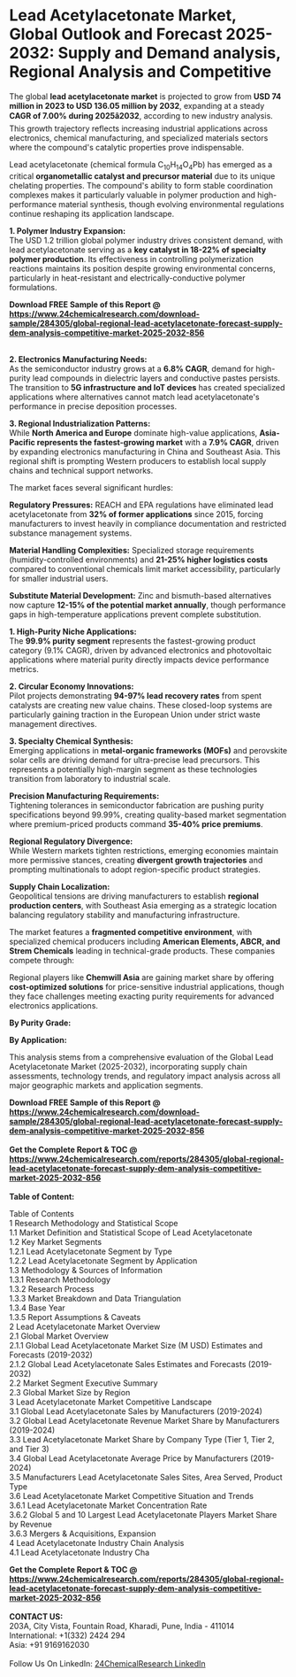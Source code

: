 <h1>Lead Acetylacetonate Market, Global Outlook and Forecast 2025-2032: Supply and Demand analysis, Regional Analysis and Competitive</h1><p>The global <strong>lead acetylacetonate market</strong> is projected to grow from <strong>USD 74 million in 2023 to USD 136.05 million by 2032</strong>, expanding at a steady <strong>CAGR of 7.00% during 2025â2032</strong>, according to new industry analysis. This growth trajectory reflects increasing industrial applications across electronics, chemical manufacturing, and specialized materials sectors where the compound's catalytic properties prove indispensable.</p><p>Lead acetylacetonate (chemical formula C<sub>10</sub>H<sub>14</sub>O<sub>4</sub>Pb) has emerged as a critical <strong>organometallic catalyst and precursor material</strong> due to its unique chelating properties. The compound's ability to form stable coordination complexes makes it particularly valuable in polymer production and high-performance material synthesis, though evolving environmental regulations continue reshaping its application landscape.</p><p><strong>1. Polymer Industry Expansion:</strong><br>
The USD 1.2 trillion global polymer industry drives consistent demand, with lead acetylacetonate serving as a <strong>key catalyst in 18-22% of specialty polymer production</strong>. Its effectiveness in controlling polymerization reactions maintains its position despite growing environmental concerns, particularly in heat-resistant and electrically-conductive polymer formulations.</p><div><b>Download FREE Sample of this Report @ 
            <a href="https://www.24chemicalresearch.com/download-sample/284305/global-regional-lead-acetylacetonate-forecast-supply-dem-analysis-competitive-market-2025-2032-856">
            https://www.24chemicalresearch.com/download-sample/284305/global-regional-lead-acetylacetonate-forecast-supply-dem-analysis-competitive-market-2025-2032-856</a></b></div><br><p><strong>2. Electronics Manufacturing Needs:</strong><br>
As the semiconductor industry grows at a <strong>6.8% CAGR</strong>, demand for high-purity lead compounds in dielectric layers and conductive pastes persists. The transition to <strong>5G infrastructure and IoT devices</strong> has created specialized applications where alternatives cannot match lead acetylacetonate's performance in precise deposition processes.</p><p><strong>3. Regional Industrialization Patterns:</strong><br>
While <strong>North America and Europe</strong> dominate high-value applications, <strong>Asia-Pacific represents the fastest-growing market</strong> with a <strong>7.9% CAGR</strong>, driven by expanding electronics manufacturing in China and Southeast Asia. This regional shift is prompting Western producers to establish local supply chains and technical support networks.</p><p>The market faces several significant hurdles:</p><p><strong>Regulatory Pressures:</strong> REACH and EPA regulations have eliminated lead acetylacetonate from <strong>32% of former applications</strong> since 2015, forcing manufacturers to invest heavily in compliance documentation and restricted substance management systems.</p><p><strong>Material Handling Complexities:</strong> Specialized storage requirements (humidity-controlled environments) and <strong>21-25% higher logistics costs</strong> compared to conventional chemicals limit market accessibility, particularly for smaller industrial users.</p><p><strong>Substitute Material Development:</strong> Zinc and bismuth-based alternatives now capture <strong>12-15% of the potential market annually</strong>, though performance gaps in high-temperature applications prevent complete substitution.</p><p><strong>1. High-Purity Niche Applications:</strong><br>
The <strong>99.9% purity segment</strong> represents the fastest-growing product category (9.1% CAGR), driven by advanced electronics and photovoltaic applications where material purity directly impacts device performance metrics.</p><p><strong>2. Circular Economy Innovations:</strong><br>
Pilot projects demonstrating <strong>94-97% lead recovery rates</strong> from spent catalysts are creating new value chains. These closed-loop systems are particularly gaining traction in the European Union under strict waste management directives.</p><p><strong>3. Specialty Chemical Synthesis:</strong><br>
Emerging applications in <strong>metal-organic frameworks (MOFs)</strong> and perovskite solar cells are driving demand for ultra-precise lead precursors. This represents a potentially high-margin segment as these technologies transition from laboratory to industrial scale.</p><p><strong>Precision Manufacturing Requirements:</strong><br>
    Tightening tolerances in semiconductor fabrication are pushing purity specifications beyond 99.99%, creating quality-based market segmentation where premium-priced products command <strong>35-40% price premiums</strong>.</p><p><strong>Regional Regulatory Divergence:</strong><br>
    While Western markets tighten restrictions, emerging economies maintain more permissive stances, creating <strong>divergent growth trajectories</strong> and prompting multinationals to adopt region-specific product strategies.</p><p><strong>Supply Chain Localization:</strong><br>
    Geopolitical tensions are driving manufacturers to establish <strong>regional production centers</strong>, with Southeast Asia emerging as a strategic location balancing regulatory stability and manufacturing infrastructure.</p><p>The market features a <strong>fragmented competitive environment</strong>, with specialized chemical producers including <strong>American Elements, ABCR, and Strem Chemicals</strong> leading in technical-grade products. These companies compete through:</p><p>Regional players like <strong>Chemwill Asia</strong> are gaining market share by offering <strong>cost-optimized solutions</strong> for price-sensitive industrial applications, though they face challenges meeting exacting purity requirements for advanced electronics applications.</p><p><strong>By Purity Grade:</strong></p><p><strong>By Application:</strong></p><p>This analysis stems from a comprehensive evaluation of the Global Lead Acetylacetonate Market (2025-2032), incorporating supply chain assessments, technology trends, and regulatory impact analysis across all major geographic markets and application segments.</p><div><b>Download FREE Sample of this Report @ 
            <a href="https://www.24chemicalresearch.com/download-sample/284305/global-regional-lead-acetylacetonate-forecast-supply-dem-analysis-competitive-market-2025-2032-856">
            https://www.24chemicalresearch.com/download-sample/284305/global-regional-lead-acetylacetonate-forecast-supply-dem-analysis-competitive-market-2025-2032-856</a></b></div><br><div><b>Get the Complete Report & TOC @ 
            <a href="https://www.24chemicalresearch.com/reports/284305/global-regional-lead-acetylacetonate-forecast-supply-dem-analysis-competitive-market-2025-2032-856">
            https://www.24chemicalresearch.com/reports/284305/global-regional-lead-acetylacetonate-forecast-supply-dem-analysis-competitive-market-2025-2032-856</a></b></div><br>
            <b>Table of Content:</b><p>Table of Contents<br />
1 Research Methodology and Statistical Scope<br />
1.1 Market Definition and Statistical Scope of Lead Acetylacetonate<br />
1.2 Key Market Segments<br />
1.2.1 Lead Acetylacetonate Segment by Type<br />
1.2.2 Lead Acetylacetonate Segment by Application<br />
1.3 Methodology & Sources of Information<br />
1.3.1 Research Methodology<br />
1.3.2 Research Process<br />
1.3.3 Market Breakdown and Data Triangulation<br />
1.3.4 Base Year<br />
1.3.5 Report Assumptions & Caveats<br />
2 Lead Acetylacetonate Market Overview<br />
2.1 Global Market Overview<br />
2.1.1 Global Lead Acetylacetonate Market Size (M USD) Estimates and Forecasts (2019-2032)<br />
2.1.2 Global Lead Acetylacetonate Sales Estimates and Forecasts (2019-2032)<br />
2.2 Market Segment Executive Summary<br />
2.3 Global Market Size by Region<br />
3 Lead Acetylacetonate Market Competitive Landscape<br />
3.1 Global Lead Acetylacetonate Sales by Manufacturers (2019-2024)<br />
3.2 Global Lead Acetylacetonate Revenue Market Share by Manufacturers (2019-2024)<br />
3.3 Lead Acetylacetonate Market Share by Company Type (Tier 1, Tier 2, and Tier 3)<br />
3.4 Global Lead Acetylacetonate Average Price by Manufacturers (2019-2024)<br />
3.5 Manufacturers Lead Acetylacetonate Sales Sites, Area Served, Product Type<br />
3.6 Lead Acetylacetonate Market Competitive Situation and Trends<br />
3.6.1 Lead Acetylacetonate Market Concentration Rate<br />
3.6.2 Global 5 and 10 Largest Lead Acetylacetonate Players Market Share by Revenue<br />
3.6.3 Mergers & Acquisitions, Expansion<br />
4 Lead Acetylacetonate Industry Chain Analysis<br />
4.1 Lead Acetylacetonate Industry Cha</p><div><b>Get the Complete Report & TOC @ 
            <a href="https://www.24chemicalresearch.com/reports/284305/global-regional-lead-acetylacetonate-forecast-supply-dem-analysis-competitive-market-2025-2032-856">
            https://www.24chemicalresearch.com/reports/284305/global-regional-lead-acetylacetonate-forecast-supply-dem-analysis-competitive-market-2025-2032-856</a></b></div><br><b>CONTACT US:</b><br>
            203A, City Vista, Fountain Road, Kharadi, Pune, India - 411014<br>
            International: +1(332) 2424 294<br>
            Asia: +91 9169162030 <br><br>
            Follow Us On LinkedIn: <a href="https://www.linkedin.com/company/24chemicalresearch/">24ChemicalResearch LinkedIn</a>